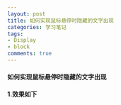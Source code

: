 ```yaml
---
layout: post
title: 如何实现鼠标悬停时隐藏的文字出现
categories: 学习笔记
tags: 
- Display
- block
comments: true
---
```



#### 如何实现鼠标悬停时隐藏的文字出现
**1.效果如下**
<html>
<head>
	<meta charset="UTF-8" />
	<title>鼠标移动到图片文字显示</title>
	<style type="text/css">
		
		/***
			设置li为相对定位		
		*/
		.content ul li {
			 list-style:none;
			 position:relative;
		}
		/***
			设置隐藏文本为绝对定位
			并且把文本隐藏起来	
		*/
		.content li span{
			position:absolute;
			left:0px;
			bottom:2px;
			background:red;
			display:none;
			width:151px;

		}
		/***
			当鼠标移动到图片上，显示隐藏的文本
		*/
		ul li:hover span{
			display:block;
		}
	</style>
</head>
<body>
		<div class="content">
			<ul>
				<li>
					<a href="#"><img src="http://xueyao.org/images/2016/chanpin_img.jpg"></a>
					<span>PHP工程师</span>
				</li>
			</ul>
		</div>
</body>
</html>
<br>
**2.代码如下**
{% highlight html  %}

<div class="content">
 <ul>
  <li>
	 <a href="#"><img src="http://xueyao.me/images/2016/chanpin_img.jpg"></a>
	  <span>PHP工程师</span>
  </li>
 </ul>
</div>
{% endhighlight %}
{% highlight css  %}
/***
设置li为相对定位		
*/
.content ul li {
    float:left;
	list-style:none;
	position:relative;
}
/***
设置隐藏文本为绝对定位
并且把文本隐藏起来	
*/
.content li span{
	position:absolute;
	left:0px;
	bottom:2px;
	background:red;
	display:none;
	width:151px;
}
/***
当鼠标移动到图片上，显示隐藏的文本
*/
ul li:hover span{
	display:block;
}
{% endhighlight %}
